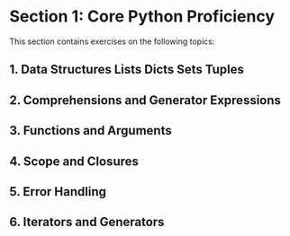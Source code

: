 # Section 1: Core Python Proficiency

This section contains exercises on the following topics:

## 1. Data Structures Lists Dicts Sets Tuples

## 2. Comprehensions and Generator Expressions

## 3. Functions and Arguments

## 4. Scope and Closures

## 5. Error Handling

## 6. Iterators and Generators

